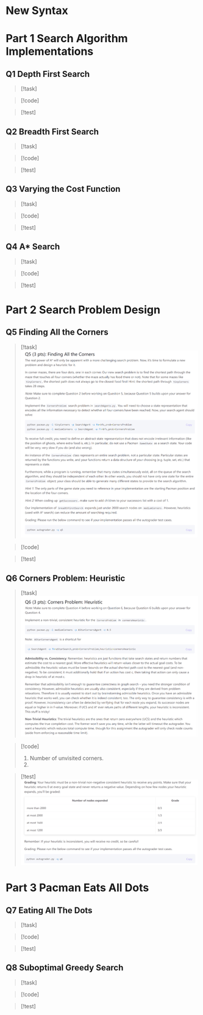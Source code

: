 # New Syntax
 

# Part 1 Search Algorithm Implementations
## Q1 Depth First Search

> [!task]
> 

> [!code]

> [!test]
> 





## Q2 Breadth First Search

> [!task]
> 

> [!code]

> [!test]
> 





## Q3 Varying the Cost Function

> [!task]
> 

> [!code]

> [!test]
> 






## Q4 A\* Search

> [!task]
> 

> [!code]

> [!test]
> 





# Part 2 Search Problem Design
## Q5 Finding All the Corners
> [!task]
> ![](Project1_Search.assets/image-20240206121124680.png)

> [!code]

> [!test]
> 


## Q6 Corners Problem: Heuristic

> [!task]
> ![](Project1_Search.assets/image-20240206122810977.png)

> [!code]
> 1. Number of unvisited corners.
> 2. 

> [!test]
> ![](Project1_Search.assets/image-20240206122819510.png)
> 








# Part 3 Pacman Eats All Dots
## Q7 Eating All The Dots

> [!task]
> 

> [!code]

> [!test]
> 





## Q8 Suboptimal Greedy Search

> [!task]
> 

> [!code]

> [!test]
> 


